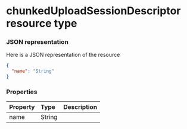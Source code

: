 # chunkedUploadSessionDescriptor resource type



### JSON representation

Here is a JSON representation of the resource

```json
{
  "name": "String"
}

```
### Properties
| Property	   | Type	|Description|
|:---------------|:--------|:----------|
|name|String||

<!-- uuid: e41f3d53-828a-4ca0-8961-2f011ebff71f
2015-10-09 18:21:32 UTC -->